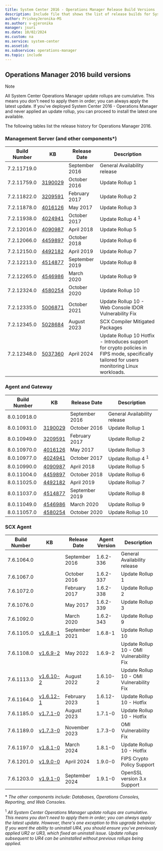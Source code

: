 ```yaml
---
title: System Center 2016 - Operations Manager Release Build Versions
description: Include file that shows the list of release builds for System Center 2016 - Operations Manager.
author: PriskeyJeronika-MS
ms.author: v-gjeronika
manager: jsuri
ms.date: 10/02/2024
ms.custom: na
ms.service: system-center
ms.assetid:
ms.subservice: operations-manager
ms.topic: include
---
```


## Operations Manager 2016 build versions

>[!NOTE]
>All System Center Operations Manager update rollups are cumulative. This means you don't need to apply them in order; you can always apply the latest update. If you've deployed System Center 2016 - Operations Manager and never applied an update rollup, you can proceed to install the latest one available.

The following tables list the release history for Operations Manager 2016.

### Management Server (and other components*)
|Build Number |KB |Release Date |Description |
|-------------|---|-------------|------------|
|7.2.11719.0 ||September 2016 |General Availability release|  
|7.2.11759.0 |[3190029](https://support.microsoft.com/kb/3190029) |October 2016 |Update Rollup 1 |  
|7.2.11822.0 |[3209591](https://support.microsoft.com/kb/3209591) |February 2017 |Update Rollup 2 |  
|7.2.11878.0 |[4016126](https://support.microsoft.com/kb/4016126) |May 2017 |Update Rollup 3|  
|7.2.11938.0 |[4024941](https://support.microsoft.com/kb/4024941) |October 2017 | Update Rollup 4 <sup>1</sup> |
|7.2.12016.0 |[4090987](https://support.microsoft.com/kb/4090987) |April 2018 |Update Rollup 5 |
|7.2.12066.0 |[4459897](https://support.microsoft.com/kb/4459897) |October 2018 |Update Rollup 6|
|7.2.12150.0 |[4492182](https://support.microsoft.com/kb/4492182) |April 2019 |Update Rollup 7 |
|7.2.12213.0 |[4514877](https://support.microsoft.com/kb/4514877) |September 2019 |Update Rollup 8 |
|7.2.12265.0 |[4546986](https://support.microsoft.com/kb/4546986) |March 2020 |Update Rollup 9 |
|7.2.12324.0 |[4580254](https://support.microsoft.com/kb/4580254) |October 2020 |Update Rollup 10 |
|7.2.12335.0 |[5006871](https://support.microsoft.com/kb/5006871) |October 2021 |Update Rollup 10 - Web Console IDOR Vulnerability Fix |
|7.2.12345.0 |[5028684](https://support.microsoft.com/kb/5028684) |August 2023 |SCX Compiler Mitigated Packages |
|7.2.12348.0 |[5037360](https://support.microsoft.com/kb/5037360) |April 2024 | Update Rollup 10 Hotfix - Introduces support for crypto policies in FIPS mode, specifically tailored for users monitoring Linux workloads. |

### Agent and Gateway
|Build Number |KB |Release Date |Description |
|-------------|---|-------------|------------|
|8.0.10918.0 ||September 2016 |General Availability release|  
|8.0.10931.0 |[3190029](https://support.microsoft.com/kb/3190029) |October 2016 |Update Rollup 1 |  
|8.0.10949.0 |[3209591](https://support.microsoft.com/kb/3209591) |February 2017 |Update Rollup 2 |  
|8.0.10970.0 |[4016126](https://support.microsoft.com/kb/4016126) |May 2017 |Update Rollup 3|  
|8.0.10977.0 |[4024941](https://support.microsoft.com/kb/4024941) |October 2017 | Update Rollup 4 <sup>1</sup> |
|8.0.10990.0 |[4090987](https://support.microsoft.com/kb/4090987) |April 2018 |Update Rollup 5 |
|8.0.11004.0 |[4459897](https://support.microsoft.com/kb/4459897) |October 2018 |Update Rollup 6|
|8.0.11025.0 |[4492182](https://support.microsoft.com/kb/4492182) |April 2019 |Update Rollup 7 |
|8.0.11037.0 |[4514877](https://support.microsoft.com/kb/4514877) |September 2019 |Update Rollup 8 |
|8.0.11049.0 |[4546986](https://support.microsoft.com/kb/4546986) |March 2020 |Update Rollup 9 |
|8.0.11057.0 |[4580254](https://support.microsoft.com/kb/4580254) |October 2020 |Update Rollup 10 |

### SCX Agent
|Build Number |KB |Release Date |Agent Version |Description |
|-------------|---|-------------|--------------|------------|
|7.6.1064.0 ||September 2016 |1.6.2-336 |General Availability release|  
|7.6.1067.0 ||October 2016 |1.6.2-337 |Update Rollup 1 |  
|7.6.1072.0 ||February 2017 |1.6.2-338 |Update Rollup 2 |  
|7.6.1076.0 ||May 2017 |1.6.2-339 |Update Rollup 3|
|7.6.1092.0 ||March 2020 |1.6.2-343 |Update Rollup 9 |
|7.6.1105.0 |[v1.6.8-1](https://github.com/microsoft/SCXcore/releases/tag/v1.6.8-1)|September 2021 |1.6.8-1 |Update Rollup 10 |
|7.6.1108.0 |[v1.6.9-2](https://github.com/microsoft/SCXcore/releases/tag/v1.6.9-2)|May 2022 |1.6.9-2 |Update Rollup 10 - OMI Vulnerability Fix |
|7.6.1113.0 |[v1.6.10-2](https://github.com/microsoft/SCXcore/releases/tag/v1.6.10-2)|August 2022 |1.6.10-2 |Update Rollup 10 - OMI Vulnerability Fix |
|7.6.1164.0 |[v1.6.12-1](https://github.com/microsoft/SCXcore/releases/tag/v1.6.12-1)|February 2023 |1.6.12-1 |Update Rollup 10 - Hotfix |
|7.6.1185.0 |[v1.7.1-0](https://github.com/microsoft/SCXcore/releases/tag/v1.7.1-0)|August 2023 |1.7.1-0 |Update Rollup 10 - Hotfix |
|7.6.1189.0 |[v1.7.3-0](https://github.com/microsoft/SCXcore/releases/tag/v1.7.3-0) |November 2023 |1.7.3-0 |OMI Vulnerability Fix |
|7.6.1197.0 |[v1.8.1-0](https://github.com/microsoft/SCXcore/releases/tag/v1.8.1-0) |March 2024 |1.8.1-0 |Update Rollup 10 - Hotfix |
|7.6.1201.0 |[v1.9.0-0](https://github.com/microsoft/SCXcore/releases/tag/v1.9.0-0) |April 2024 |1.9.0-0 |FIPS Crypto Policy Support |
|7.6.1203.0 |[v1.9.1-0](https://github.com/microsoft/SCXcore/releases/tag/v1.9.1-0)|September 2024 |1.9.1-0 |OpenSSL version 3.x Support|

 \* *The other components include: Databases, Operations Consoles, Reporting, and Web Consoles.*

 <sup>1</sup> *All System Center Operations Manager update rollups are cumulative. This means you don't need to apply them in order; you can always apply the latest update. However, there's one exception to this upgrade behavior. If you want the ability to uninstall UR4, you should ensure you've previously applied UR2 or UR3, which fixed an uninstall issue. Update rollups subsequent to UR4 can be uninstalled without previous rollups being applied.*
